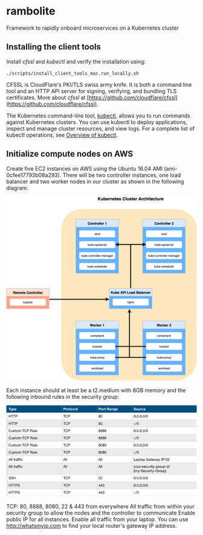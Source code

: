 # rambolite
Framework to rapidly onboard microservices on a Kubernetes cluster

## Installing the client tools
Install *cfssl* and *kubectl* and verify the installation using:

    ./scripts/install_client_tools_mac.run_locally.sh

CFSSL is CloudFlare's PKI/TLS swiss army knife. It is both a command line tool and an HTTP API server for signing, verifying, and bundling TLS certificates.  More about *cfssl* at [https://github.com/cloudflare/cfssl](https://github.com/cloudflare/cfssl). 

The Kubernetes command-line tool, [kubectl](https://kubernetes.io/docs/user-guide/kubectl/), allows you to run commands against Kubernetes clusters. You can use kubectl to deploy applications, inspect and manage cluster resources, and view logs. For a complete list of kubectl operations, see [Overview of kubectl](https://kubernetes.io/docs/reference/kubectl/overview/).


## Initialize compute nodes on AWS
Create five EC2 instances on AWS using the Ubuntu 16.04 AMI (ami-0cfee17793b08a293).  There will be two controller instances, one load balancer and two worker nodes in our cluster as shown in the following diagram:

![Cluster Architecture](https://github.com/skarlekar/rambolite/blob/master/images/Cluster-architecture.png)


Each instance should at least be a t2.medium with 8GB memory and the following inbound rules in the security group:

![Security Group Inbound Rules](https://github.com/skarlekar/rambolite/blob/master/images/inbound-rules.png)

TCP: 80, 8888, 8080, 22 & 443 from everywhere
All traffic from within your security group to allow the nodes and the controller to communicate
Enable public IP for all instances.
Enable all traffic from your laptop. You can use http://whatsmyip.com to find your local router's gateway IP address.


 




<!--stackedit_data:
eyJoaXN0b3J5IjpbMTE3Mjk5Nzc0MCw0MzMzNzA1NiwxNzE3Nz
U0MTU2LC05MTQwMzE2NjIsLTI4MjE5ODgwLC01NzI2MjQ2MTld
fQ==
-->